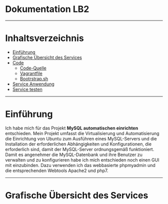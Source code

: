 # **Dokumentation LB2**

---

# Inhaltsverzeichnis

- [Einführung](#einfuehrung)
- [Grafische Übersicht des Services](#grafischeuebersichtdesservices)
- [Code](#code)
	- [Code-Quelle](#code-quelle)
	- [Vagrantfile](#vagrantfile)
	- [Bootrstrap.sh](#bootrstrap.sh)
- [Service Anwendung](#serviceAnwendung)
- [Service testen](#servicetesten)

---

# Einführung

Ich habe mich für das Projekt **MySQL automatischen einrichten** entschieden.
Mein Projekt umfasst die Virtualisierung und Automatisierung die Einrichtung von Ubuntu zum 
Ausführen eines MySQL-Servers und die Installation der erforderlichen Abhängigkeiten und 
Konfigurationen, die erforderlich sind, damit der MySQL-Server ordnungsgemäß funktioniert.
Damit es angenehmer die MySQL-Datenbank und ihre Benutzer zu verwalten und zu konfigurieren
habe ich mich entschieden noch einen GUI mit einzubinden. Dazu verwenden ich das webbasierte 
phpmyadmin und die entsprechenden Webtools Apache2 und php7.

---

# Grafische Übersicht des Services
